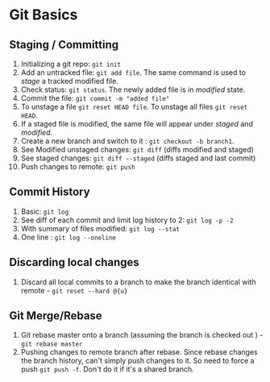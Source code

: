 # Git Basics

## Staging / Committing
1. Initializing a git repo: `git init`
2. Add an untracked file: `git add file`. The same command is used to *stage* a tracked modified file. 
3. Check status: `git status`. The newly added file is in *modified* state.
4. Commit the file: `git commit -m "added file"`
5. To unstage a file `git reset HEAD file`. To unstage all files `git reset HEAD`.
6. If a staged file is modified, the same file will appear under *staged* and *modified*.
7. Create a new branch and switch to it : `git checkout -b branch1`.
8. See Modified unstaged changes: `git diff` (diffs modified and staged)
9. See staged changes: `git diff --staged` (diffs staged and last commit)
10. Push changes to remote: `git push`

## Commit History
1. Basic: `git log`
2. See diff of each commit and limit log history to 2: `git log -p -2`
3. With summary of files modified: `git log --stat`
4. One line : `git log --oneline`


## Discarding local changes
1. Discard all local commits to a branch to make the branch identical with remote - ```git reset --hard @{u}```

## Git Merge/Rebase
1. Git rebase master onto a branch (assuming the branch is checked out ) - ```git rebase master```
2. Pushing changes to remote branch after rebase. Since rebase changes the branch history, can't simply push changes to it. So need to force a push ```git push -f```. Don't do it if it's a shared branch.
